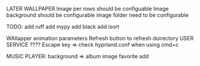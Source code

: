 LATER
  WALLPAPER
    Image per rows should be configuable
    Image background should be configurable
    image folder need to be configurable

TODO:
  add ruff
  add mypy
  add black
  add isort

WAllapper
    animation
    parameters
    Refresh button to refresh doirectory
    USER SERVICE ????
    Escape key => check hyprland.conf when using cmd+c
  

MUSIC PLAYER:
  background => album image
  favorite add